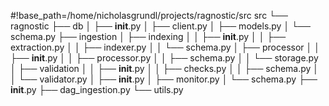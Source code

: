#!base_path=/home/nicholasgrundl/projects/ragnostic/src
src
└── ragnostic
    ├── db
    │   ├── __init__.py
    │   ├── client.py
    │   ├── models.py
    │   └── schema.py
    ├── ingestion
    │   ├── indexing
    │   │   ├── __init__.py
    │   │   ├── extraction.py
    │   │   ├── indexer.py
    │   │   └── schema.py
    │   ├── processor
    │   │   ├── __init__.py
    │   │   ├── processor.py
    │   │   ├── schema.py
    │   │   └── storage.py
    │   ├── validation
    │   │   ├── __init__.py
    │   │   ├── checks.py
    │   │   ├── schema.py
    │   │   └── validator.py
    │   ├── __init__.py
    │   ├── monitor.py
    │   └── schema.py
    ├── __init__.py
    ├── dag_ingestion.py
    └── utils.py